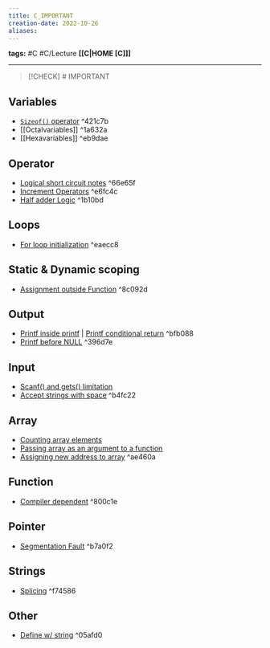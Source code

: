 ```yaml
---
title: C_IMPORTANT
creation-date: 2022-10-26
aliases:
---
```

**tags:** #C #C/Lecture
**[[C|HOME [C]]]**

---
>[!CHECK] # IMPORTANT
## Variables
- [`Sizeof()` operator](Csizeofoperatorincrement.md) ^421c7b
- [[Octalvariables]] ^1a632a
- [[Hexavariables]] ^eb9dae

## Operator
- [Logical short circuit notes](Clogicalshort.md) ^66e65f
- [Increment Operators](Cincrementdecrement.md) ^e6fc4c
- [Half adder Logic](Chalfadderlogic.md) ^1b10bd

## Loops
- [For loop initialization](Cforloopinitialization.md) ^eaecc8

## Static & Dynamic scoping
- [Assignment outside Function](Cassignmentoutside.md) ^8c092d

## Output
- [Printf inside printf](Cprintftoprintf) | [Printf conditional return](Cprintfconditionalreturn.md) ^bfb088
- [Printf before NULL](CPRINTFbeforenull.md) ^396d7e
## Input
- [Scanf() and gets() limitation](Cscanf&getslimit)
- [Accept strings with space](CSCANFstringwspace.md) ^b4fc22

## Array
- [Counting array elements](Ccountingarrayelements.md)
- [Passing array as an argument to a function](Cpassingarrayfunction.md)
- [Assigning new address to array](Cassigningnewaddress.md) ^ae460a

## Function
- [Compiler dependent](Ccompilerdependent.md) ^800c1e

## Pointer
- [Segmentation Fault](Csegmentationfault.md) ^b7a0f2

## Strings
- [Splicing](Csplicing.md) ^f74586

## Other
- [Define w/ string](Cdefinesimplified) ^05afd0